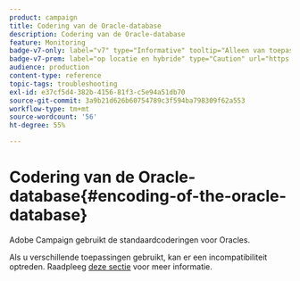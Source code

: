 ```yaml
---
product: campaign
title: Codering van de Oracle-database
description: Codering van de Oracle-database
feature: Monitoring
badge-v7-only: label="v7" type="Informative" tooltip="Alleen van toepassing op Campaign Classic v7"
badge-v7-prem: label="op locatie en hybride" type="Caution" url="https://experienceleague.adobe.com/docs/campaign-classic/using/installing-campaign-classic/architecture-and-hosting-models/hosting-models-lp/hosting-models.html?lang=nl" tooltip="Alleen van toepassing op on-premise en hybride implementaties"
audience: production
content-type: reference
topic-tags: troubleshooting
exl-id: e37cf5d4-382b-4156-81f3-c5e94a51db70
source-git-commit: 3a9b21d626b60754789c3f594ba798309f62a553
workflow-type: tm+mt
source-wordcount: '56'
ht-degree: 55%

---
```


# Codering van de Oracle-database{#encoding-of-the-oracle-database}



Adobe Campaign gebruikt de standaardcoderingen voor Oracles.

Als u verschillende toepassingen gebruikt, kan er een incompatibiliteit optreden. Raadpleeg [deze sectie](../../installation/using/database.md#oracle) voor meer informatie.
